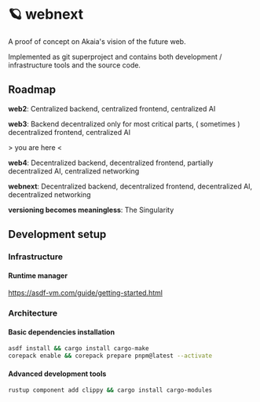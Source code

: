 # 🪐 webnext

A proof of concept on Akaia's vision of the future web.

Implemented as git superproject and contains both development / infrastructure tools and the source code.

## Roadmap

**web2**: Centralized backend, centralized frontend, centralized AI

**web3**: Backend decentralized only for most critical parts, ( sometimes ) decentralized frontend, centralized AI

\> you are here <

**web4**: Decentralized backend, decentralized frontend, partially decentralized AI, centralized networking

**webnext**: Decentralized backend, decentralized frontend, decentralized AI, decentralized networking

**versioning becomes meaningless**: The Singularity

## Development setup

### Infrastructure

#### Runtime manager

<https://asdf-vm.com/guide/getting-started.html>

### Architecture

#### Basic dependencies installation

```bash
asdf install && cargo install cargo-make
corepack enable && corepack prepare pnpm@latest --activate
```

#### Advanced development tools

```bash
rustup component add clippy && cargo install cargo-modules
```
